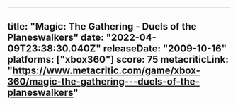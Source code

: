 
---
title: "Magic: The Gathering - Duels of the Planeswalkers"
date: "2022-04-09T23:38:30.040Z"
releaseDate: "2009-10-16"
platforms: ["xbox360"]
score: 75
metacriticLink: "https://www.metacritic.com/game/xbox-360/magic-the-gathering---duels-of-the-planeswalkers"
---

